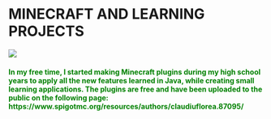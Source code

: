 # MINECRAFT AND LEARNING PROJECTS 
<img src="https://www.minecraft.net/content/dam/games/minecraft/key-art/Minecraft_JavaBedrock_Net_1170x500.jpg"/>

<div>
    <h4 style="color: green;">In my free time, I started making Minecraft plugins during my high school years to apply all the new features learned in Java, while creating small learning applications. The plugins are free and have been uploaded to the public on the following page: https://www.spigotmc.org/resources/authors/claudiuflorea.87095/</h4>
</div>
